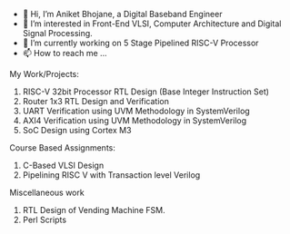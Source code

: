 - 👋 Hi, I’m Aniket Bhojane, a Digital Baseband Engineer
- 👀 I’m interested in Front-End VLSI, Computer Architecture and Digital Signal Processing.
- 🌱 I’m currently working on 5 Stage Pipelined RISC-V Processor
- 📫 How to reach me ...

My Work/Projects:

1. RISC-V 32bit Processor RTL Design (Base Integer Instruction Set)
2. Router 1x3 RTL Design and Verification
3. UART Verification using UVM Methodology in SystemVerilog
4. AXI4 Verification using UVM Methodology in SystemVerilog
6. SoC Design using Cortex M3

Course Based Assignments:

1. C-Based VLSI Design
2. Pipelining RISC V with Transaction level Verilog

Miscellaneous work 

1. RTL Design of Vending Machine FSM.
2. Perl Scripts


<!---
aniketb005/aniketb005 is a ✨ special ✨ repository because its `README.md` (this file) appears on your GitHub profile.
You can click the Preview link to take a look at your changes.
--->
